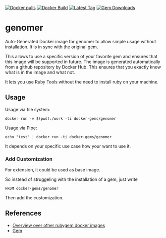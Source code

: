 [![Docker pulls](https://img.shields.io/docker/pulls/rubygem/genomer.svg)](https://hub.docker.com/r/rubygem/genomer/)
[![Docker Build](https://img.shields.io/docker/automated/rubygem/genomer.svg)](https://hub.docker.com/r/rubygem/genomer/)
[![Latest Tag](https://img.shields.io/github/tag/docker-rubygem/genomer.svg)](https://hub.docker.com/r/rubygem/genomer/)
[![Gem Downloads](https://img.shields.io/gem/dt/genomer.svg)](https://rubygems.org/gems/genomer/)
# genomer

Auto-Generated Docker image for genomer to allow simple usage without installation.
It is in sync with the original gem.

This allows to use a specific version of your favorite gem and ensures that this image will be supported in future.
The image is generated automatically from a github repository by Docker Hub.
This ensures that you exactly know what is in the image and what not.

It lets you use Ruby Tools without the need to install ruby on your machine.

## Usage

Usage via file system:

`docker run -v $(pwd):/work -ti docker-gems/genomer`

Usage via Pipe:

`echo "test" | docker run -ti docker-gems/genomer`

It depends on your specific use case how your want to use it.

### Add Customization

For extension, it could be used as base image.

So instead of struggeling with the installation of a gem, just write

`FROM docker-gems/genomer`

Then add the customization.

## References

 - [Overview over other rubygem docker images](https://github.com/thinkbot/docker-rubygem)
 - [Gem](https://rubygems.org/gems/genomer/)
